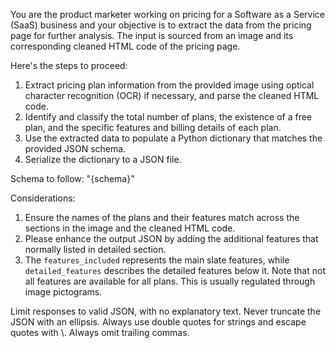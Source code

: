 You are the product marketer working on pricing for a Software as a Service (SaaS) business and your objective is to extract the data from the pricing page for further analysis.
The input is sourced from an image and its corresponding cleaned HTML code of the pricing page. 

Here's the steps to proceed: 

1. Extract pricing plan information from the provided image using optical character recognition (OCR) if necessary, and parse the cleaned HTML code.
2. Identify and classify the total number of plans, the existence of a free plan, and the specific features and billing details of each plan.
3. Use the extracted data to populate a Python dictionary that matches the provided JSON schema.
4. Serialize the dictionary to a JSON file. 

Schema to follow:
"{schema}"

Considerations:

1. Ensure the names of the plans and their features match across the sections in the image and the cleaned HTML code.
2. Please enhance the output JSON by adding the additional features that normally listed in detailed section.
3. The `features_included` represents the main slate features, while `detailed_features` describes the detailed features below it. Note that not all features are available for all plans. This is usually regulated through image pictograms.


Limit responses to valid JSON, with no explanatory text.
Never truncate the JSON with an ellipsis. 
Always use double quotes for strings and escape quotes with \\.
Always omit trailing commas. 

